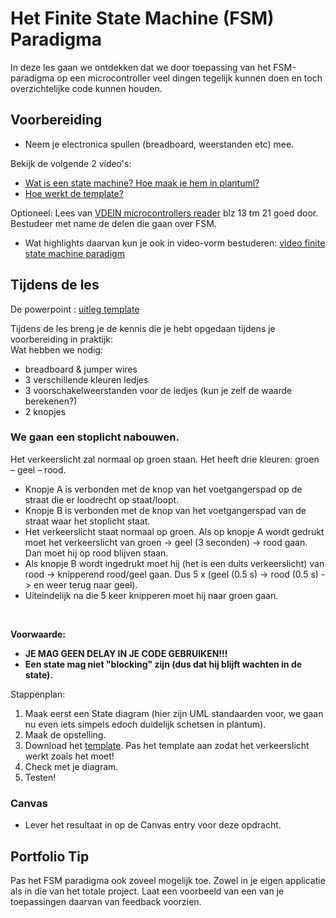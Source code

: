 # Het Finite State Machine (FSM) Paradigma

In deze les gaan we ontdekken dat we door toepassing van het FSM-paradigma op een microcontroller veel dingen tegelijk kunnen doen en toch overzichtelijke code kunnen houden.

## Voorbereiding

- Neem je electronica spullen (breadboard, weerstanden etc) mee.   

Bekijk de volgende 2 video's:  
- [Wat is een state machine? Hoe maak je hem in plantuml?](https://www.youtube.com/watch?v=Irhl5QKDWZE)  
- [Hoe werkt de template?](https://youtu.be/vdReDNkeXgk?si=op5lhK5rsLr8W5jn)  

Optioneel: Lees van [VDEIN microcontrollers reader](https://github.com/HU-TI-DEV/TI-S2/blob/main/hardware-interfacing/pdfs/2017-2018-VDEIN-micro-controllers-reader.pdf) blz 13 tm 21 goed door. Bestudeer met name de delen die gaan over FSM.
- Wat highlights daarvan kun je ook in video-vorm bestuderen: [video finite state machine paradigm](https://www.youtube.com/watch?v=xMtzhGA3vIc)

## Tijdens de les

De powerpoint : [uitleg template](./files/uitleg%20template.pptx)


Tijdens de les breng je de kennis die je hebt opgedaan tijdens je voorbereiding in praktijk:<br>
Wat hebben we nodig:
- breadboard & jumper wires <br>
- 3 verschillende kleuren ledjes<br>
- 3 voorschakelweerstanden voor de ledjes (kun je zelf de waarde berekenen?)<br>
- 2 knopjes<br>


### We gaan een stoplicht nabouwen. <br>
Het verkeerslicht zal normaal op groen staan. Het heeft drie kleuren: groen – geel – rood. 
- 	Knopje A is verbonden met de knop van het voetgangerspad op de straat die er loodrecht op staat/loopt.
- 	Knopje B is verbonden met de knop van het voetgangerspad van de straat waar het stoplicht staat.
- 	Het verkeerslicht staat normaal op groen. Als op knopje A wordt gedrukt moet het verkeerslicht van groen -> geel (3 seconden) -> rood gaan. Dan moet hij op rood blijven staan.
- 	Als knopje B wordt ingedrukt moet hij (het is een duits verkeerslicht) van rood -> knipperend rood/geel gaan. Dus 5 x (geel (0.5 s) -> rood (0.5 s) -> en weer terug naar geel).
- 	Uiteindelijk na die 5 keer knipperen moet hij naar groen gaan. 
<br>

**Voorwaarde:** 
- **JE MAG GEEN DELAY IN JE CODE GEBRUIKEN!!!**
- **Een state mag niet "blocking" zijn (dus dat hij blijft wachten in de state).**
 
Stappenplan:

1) Maak eerst een State diagram (hier zijn UML standaarden voor, we gaan nu even iets simpels edoch duidelijk schetsen in plantum).
2) Maak de opstelling.
3) Download het [template](./files/traffic_template/traffic_template.ino). Pas het template aan zodat het verkeerslicht werkt zoals het moet!
4) Check met je diagram.
5) Testen!  



### Canvas
- Lever het resultaat in op de Canvas entry voor deze opdracht.   

## Portfolio Tip
Pas het FSM paradigma ook zoveel mogelijk toe. Zowel in je eigen applicatie als in die van het totale project. Laat een voorbeeld van een van je toepassingen daarvan van feedback voorzien.

